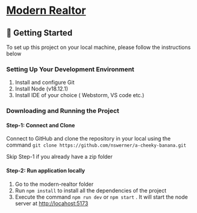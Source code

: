 # [Modern Realtor](https://modern-realtor.onrender.com)

## 🚀 Getting Started

To set up this project on your local machine, please follow the instructions below

### Setting Up Your Development Environment

1. Install and configure Git
2. Install Node (v18.12.1)
3. Install IDE of your choice ( Webstorm, VS code etc.)

### Downloading and Running the Project

#### Step-1: Connect and Clone

Connect to GitHub and clone the repository in your local using the
command `git clone https://github.com/nswerner/a-cheeky-banana.git`

Skip Step-1 if you already have a zip folder

#### Step-2: Run application locally

1. Go to the modern-realtor folder
2. Run `npm install` to install all the dependencies of the project
3. Execute the command `npm run dev` or `npm start` . It will start the node server at <http://locahost:5173>

